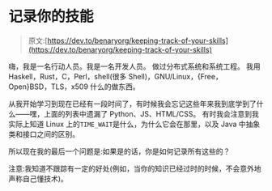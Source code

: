 # 记录你的技能

> 原文:[https://dev.to/benaryorg/keeping-track-of-your-skills](https://dev.to/benaryorg/keeping-track-of-your-skills)

嗨，我是一名行动人员。我是一名开发人员。
做过分布式系统和系统工程。
我用 Haskell，Rust，C，Perl，shell(很多 Shell)，GNU/Linux，{Free，Open}BSD，TLS，x509 什么的做东西。

从我开始学习到现在已经有一段时间了，有时候我会忘记这些年来我到底学到了什么——嘿，上面的列表中遗漏了 Python、JS、HTML/CSS。
有时我会注意到我实际上知道 Linux 上的`TIME_WAIT`是什么，为什么它会在那里，以及 Java 中抽象类和接口之间的区别。

所以现在我的最后一个问题是:如果是的话，你是如何记录所有这些的？

注意:我知道不跟踪有一定的好处(例如，当你的知识已经过时的时候，不会意外地声称自己懂技术)。